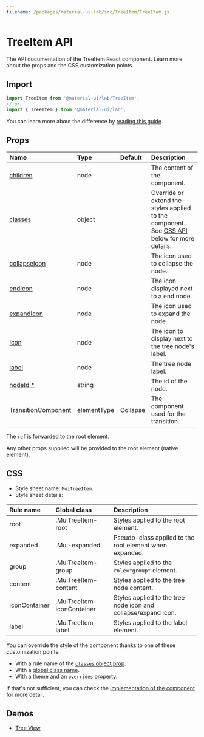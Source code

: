 ```yaml
---
filename: /packages/material-ui-lab/src/TreeItem/TreeItem.js
---
```


<!--- This documentation is automatically generated, do not try to edit it. -->

# TreeItem API

<p class="description">The API documentation of the TreeItem React component. Learn more about the props and the CSS customization points.</p>

## Import

```js
import TreeItem from '@material-ui/lab/TreeItem';
// or
import { TreeItem } from '@material-ui/lab';
```

You can learn more about the difference by [reading this guide](/guides/minimizing-bundle-size/).



## Props

| Name | Type | Default | Description |
|:-----|:-----|:--------|:------------|
| <a class="anchor-link" id="props--children"></a><a href="#props--children" class="prop-name">children</a> | <span class="prop-type">node</span> |  | The content of the component. |
| <a class="anchor-link" id="props--classes"></a><a href="#props--classes" class="prop-name">classes</a> | <span class="prop-type">object</span> |  | Override or extend the styles applied to the component. See [CSS API](#css) below for more details. |
| <a class="anchor-link" id="props--collapseIcon"></a><a href="#props--collapseIcon" class="prop-name">collapseIcon</a> | <span class="prop-type">node</span> |  | The icon used to collapse the node. |
| <a class="anchor-link" id="props--endIcon"></a><a href="#props--endIcon" class="prop-name">endIcon</a> | <span class="prop-type">node</span> |  | The icon displayed next to a end node. |
| <a class="anchor-link" id="props--expandIcon"></a><a href="#props--expandIcon" class="prop-name">expandIcon</a> | <span class="prop-type">node</span> |  | The icon used to expand the node. |
| <a class="anchor-link" id="props--icon"></a><a href="#props--icon" class="prop-name">icon</a> | <span class="prop-type">node</span> |  | The icon to display next to the tree node's label. |
| <a class="anchor-link" id="props--label"></a><a href="#props--label" class="prop-name">label</a> | <span class="prop-type">node</span> |  | The tree node label. |
| <a class="anchor-link" id="props--nodeId"></a><a href="#props--nodeId" class="prop-name required">nodeId&nbsp;*</a> | <span class="prop-type">string</span> |  | The id of the node. |
| <a class="anchor-link" id="props--TransitionComponent"></a><a href="#props--TransitionComponent" class="prop-name">TransitionComponent</a> | <span class="prop-type">elementType</span> | <span class="prop-default">Collapse</span> | The component used for the transition. |

The `ref` is forwarded to the root element.

Any other props supplied will be provided to the root element (native element).

## CSS

- Style sheet name: `MuiTreeItem`.
- Style sheet details:

| Rule name | Global class | Description |
|:-----|:-------------|:------------|
| <span class="prop-name">root</span> | <span class="prop-name">.MuiTreeItem-root</span> | Styles applied to the root element.
| <span class="prop-name">expanded</span> | <span class="prop-name">.Mui-expanded</span> | Pseudo-class applied to the root element when expanded.
| <span class="prop-name">group</span> | <span class="prop-name">.MuiTreeItem-group</span> | Styles applied to the `role="group"` element.
| <span class="prop-name">content</span> | <span class="prop-name">.MuiTreeItem-content</span> | Styles applied to the tree node content.
| <span class="prop-name">iconContainer</span> | <span class="prop-name">.MuiTreeItem-iconContainer</span> | Styles applied to the tree node icon and collapse/expand icon.
| <span class="prop-name">label</span> | <span class="prop-name">.MuiTreeItem-label</span> | Styles applied to the label element.

You can override the style of the component thanks to one of these customization points:

- With a rule name of the [`classes` object prop](/customization/components/#overriding-styles-with-classes).
- With a [global class name](/customization/components/#overriding-styles-with-global-class-names).
- With a theme and an [`overrides` property](/customization/globals/#css).

If that's not sufficient, you can check the [implementation of the component](https://github.com/mui-org/material-ui/blob/master/packages/material-ui-lab/src/TreeItem/TreeItem.js) for more detail.

## Demos

- [Tree View](/components/tree-view/)

